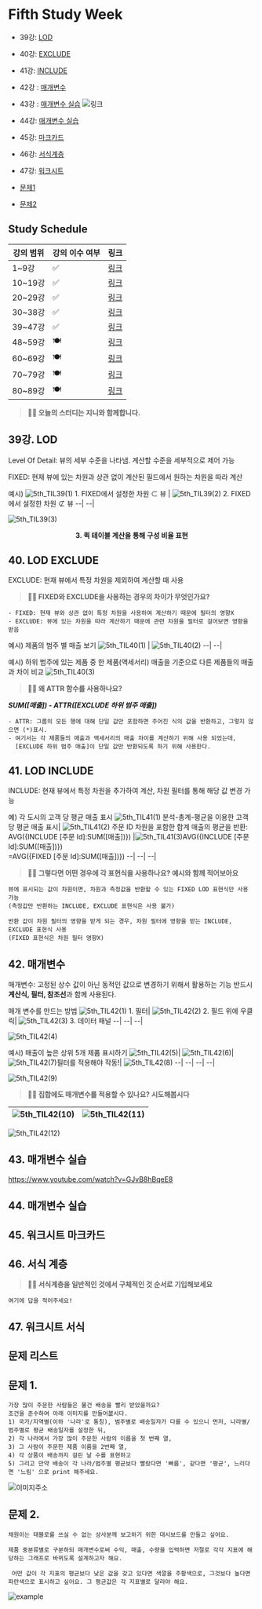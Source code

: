 # Fifth Study Week

- 39강: [LOD](#39강-lod)

- 40강: [EXCLUDE](#40-lod-exclude)

- 41강: [INCLUDE](#41-lod-include)

- 42강 : [매개변수](#42-매개변수)

- 43강 : [매개변수 실습](#43-매개변수-실습) 
![링크](https://youtu.be/GJvB8hBqeE8?si=3jIj1iymZHZ7mBam)

- 44강: [매개변수 실습](#44-매개변수-실습)

- 45강: [마크카드](#45-워크시트-마크카드)

- 46강: [서식계층](#46-서식-계층)

- 47강: [워크시트](#47-워크시트-서식)

- [문제1](#문제-1)

- [문제2](#문제-2)

## Study Schedule

| 강의 범위     | 강의 이수 여부 | 링크                                                                                                        |
|--------------|---------|-----------------------------------------------------------------------------------------------------------|
| 1~9강        |  ✅      | [링크](https://www.youtube.com/watch?v=AXkaUrJs-Ko&list=PL87tgIIryGsa5vdz6MsaOEF8PK-YqK3fz&index=84)       |
| 10~19강      | ✅      | [링크](https://www.youtube.com/watch?v=AXkaUrJs-Ko&list=PL87tgIIryGsa5vdz6MsaOEF8PK-YqK3fz&index=75)       |
| 20~29강      | ✅      | [링크](https://www.youtube.com/watch?v=AXkaUrJs-Ko&list=PL87tgIIryGsa5vdz6MsaOEF8PK-YqK3fz&index=65)       |
| 30~38강      | ✅      | [링크](https://www.youtube.com/watch?v=e6J0Ljd6h44&list=PL87tgIIryGsa5vdz6MsaOEF8PK-YqK3fz&index=55)       |
| 39~47강      | ✅      | [링크](https://www.youtube.com/watch?v=AXkaUrJs-Ko&list=PL87tgIIryGsa5vdz6MsaOEF8PK-YqK3fz&index=45)       |
| 48~59강      | 🍽️      | [링크](https://www.youtube.com/watch?v=AXkaUrJs-Ko&list=PL87tgIIryGsa5vdz6MsaOEF8PK-YqK3fz&index=35)       |
| 60~69강      | 🍽️      | [링크](https://www.youtube.com/watch?v=AXkaUrJs-Ko&list=PL87tgIIryGsa5vdz6MsaOEF8PK-YqK3fz&index=25)       |
| 70~79강      | 🍽️      | [링크](https://www.youtube.com/watch?v=AXkaUrJs-Ko&list=PL87tgIIryGsa5vdz6MsaOEF8PK-YqK3fz&index=15)       |
| 80~89강      | 🍽️      | [링크](https://www.youtube.com/watch?v=AXkaUrJs-Ko&list=PL87tgIIryGsa5vdz6MsaOEF8PK-YqK3fz&index=5)        |


<!-- 여기까진 그대로 둬 주세요-->

> **🧞‍♀️ 오늘의 스터디는 지니와 함께합니다.**


## 39강. LOD

<!-- INCLUDE, EXCLUDE, FIXED 등 본 강의에서 알게 된 LOD 표현식에 대해 알게 된 점을 적어주세요. -->
Level Of Detail: 뷰의 세부 수준을 나타냄. 계산할 수준을 세부적으로 제어 가능

FIXED: 현재 뷰에 있는 차원과 상관 없이 계산된 필드에서 원하는 차원을 따라 계산

예시)
![5th_TIL39(1)](./img/5th_TIL39(1).png) 1. FIXED에서 설정한 차원 ⊂ 뷰 | ![5th_TIL39(2)](./img/5th_TIL39(2).png) 2. FIXED에서 설정한 차원 ⊄ 뷰
--| --|


![5th_TIL39(3)](./img/5th_TIL39(3).png) <p align="center"> **3. 퀵 테이블 계산을 통해 구성 비율 표현** </p>

## 40. LOD EXCLUDE

<!-- INCLUDE, EXCLUDE, FIXED 등 본 강의에서 알게 된 LOD 표현식에 대해 알게 된 점을 적고, 아래 두 질문에 답해보세요 :) -->
EXCLUDE: 현재 뷰에서 특정 차원을 제외하여 계산할 때 사용

> **🧞‍♀️ FIXED와 EXCLUDE을 사용하는 경우의 차이가 무엇인가요?**

```
- FIXED: 현재 뷰와 상관 없이 특정 차원을 사용하여 계산하기 때문에 필터의 영향X
- EXCLUDE: 뷰에 있는 차원을 따라 계산하기 때문에 관련 차원을 필터로 걸어보면 영향을 받음
```
예시) 제품의 범주 별 매출 보기
![5th_TIL40(1)](./img/5th_TIL40(1).png) | ![5th_TIL40(2)](./img/5th_TIL40(2).png)
--| --|

예시) 하위 범주에 있는 제품 중 한 제품(액세서리) 매출을 기준으로 다른 제품들의 매출과 차이 비교
![5th_TIL40(3)](./img/5th_TIL40(3).png)
> **🧞‍♀️ 왜 ATTR 함수를 사용하나요?**

***SUM([매출]) - ATTR([EXCLUDE 하위 범주 매출])***

```
- ATTR: 그룹의 모든 행에 대해 단일 값만 포함하면 주어진 식의 값을 반환하고, 그렇지 않으면 (*)표시. 
- 여기서는 각 제품들의 매출과 액세서리의 매출 차이를 계산하기 위해 사용 되었는데,
  [EXCLUDE 하위 범주 매출]이 단일 값만 반환되도록 하기 위해 사용한다. 
```

## 41. LOD INCLUDE

<!-- INCLUDE, EXCLUDE, FIXED 등 본 강의에서 알게 된 LOD 표현식에 대해 알게 된 점을 적고, 아래 두 질문에 답해보세요 :) -->
INCLUDE: 현재 뷰에서 특정 차원을 추가하여 계산, 차원 필터를 통해 해당 값 변경 가능

예) 각 도시의 고객 당 평균 매출 표시
![5th_TIL41(1)](./img/5th_TIL41(1).png) 분석-총계-평균을 이용한 고객 당 평균 매출 표시| ![5th_TIL41(2)](./img/5th_TIL41(2).png) 주문 ID 차원을 포함한 합계 매출의 평균을 반환:<br>AVG({INCLUDE [주문 Id]:SUM([매출])}) |![5th_TIL41(3)](./img/5th_TIL41(3).png)AVG({INCLUDE [주문 Id]:SUM([매출])})<br>=AVG({FIXED [주문 Id]:SUM([매출])})
--| --| --|

> **🧞‍♀️ 그렇다면 어떤 경우에 각 표현식을 사용하나요? 예시와 함께 적어보아요**

```
뷰에 표시되는 값이 차원이면, 차원과 측정값을 반환할 수 있는 FIXED LOD 표현식만 사용 가능
(측정값만 반환하는 INCLUDE, EXCLUDE 표현식은 사용 불가)

반환 값이 차원 필터의 영향을 받게 되는 경우, 차원 필터에 영향을 받는 INCLUDE, EXCLUDE 표현식 사용
(FIXED 표현식은 차원 필터 영향X)
```

## 42. 매개변수

<!-- 매개변수에 대해 알게 된 점을 적어주세요 -->
매개변수: 고정된 상수 값이 아닌 동적인 값으로 변경하기 위해서 활용하는 기능
반드시 **계산식, 필터, 참조선**과 함께 사용된다.

매개 변수를 만드는 방법
![5th_TIL42(1)](./img/5th_TIL42(1).png) 1. 필터| ![5th_TIL42(2)](./img/5th_TIL42(2).png) 2. 필드 위에 우클릭| ![5th_TIL42(3)](./img/5th_TIL42(3).png) 3. 데이터 패널
--| --| --|

![5th_TIL42(4)](./img/5th_TIL42(4).png)

예시) 매출이 높은 상위 5개 제품 표시하기
![5th_TIL42(5)](./img/5th_TIL42(5).png)| ![5th_TIL42(6)](./img/5th_TIL42(6).png)| ![5th_TIL42(7)](./img/5th_TIL42(7).png)필터를 적용해야 작동!| ![5th_TIL42(8)](./img/5th_TIL42(8).png)
--| --| --| --|

![5th_TIL42(9)](./img/5th_TIL42(9).png)

> **🧞‍♀️ 집합에도 매개변수를 적용할 수 있나요? 시도해봅시다**

![5th_TIL42(10)](./img/5th_TIL42(10).png) | ![5th_TIL42(11)](./img/5th_TIL42(11).png)
--| --|

![5th_TIL42(12)](./img/5th_TIL42(12).png)

## 43. 매개변수 실습
<!-- 영상 묶음에 포함되지 않아 찾기 어려우실까 링크를 아래에 첨부하겠습니다. 수강 후 삭제해주세요-->

https://www.youtube.com/watch?v=GJvB8hBqeE8

## 44. 매개변수 실습

<!-- 매개변수에 대해 알게 된 점을 적어주세요 -->

## 45. 워크시트 마크카드

<!-- 마크카드에 대해 알게 된 점을 적어주세요 -->


## 46. 서식 계층

<!-- 서식계층에 대해 알게 된 점을 적어주세요 -->

> **🧞‍♀️ 서식계층을 일반적인 것에서 구체적인 것 순서로 기입해보세요**


```
여기에 답을 적어주세요!
```


## 47. 워크시트 서식

<!-- 워크시트 서식에 대해 알게 된 점을 적어주세요!-->



## 문제 리스트



## 문제 1.

```
가장 많이 주문한 사람들은 물건 배송을 빨리 받았을까요?
조건을 준수하여 아래 이미지를 만들어봆시다.
1) 국가/지역별(이하 '나라'로 통칭), 범주별로 배송일자가 다를 수 있으니 먼저, 나라별/범주별로 평균 배송일자를 설정한 뒤,
2) 각 나라에서 가장 많이 주문한 사람의 이름을 첫 번째 열,
3) 그 사람이 주문한 제품 이름을 2번째 열,
4) 각 상품이 배송까지 걸린 날 수를 표현하고
5) 그리고 만약 배송이 각 나라/범주별 평균보다 빨랐다면 '빠름', 같다면 '평균', 느리다면 '느림' 으로 print 해주세요. 
```

![이미지주소](https://github.com/yousrchive/BUSINESS-INTELLIGENCE-TABLEAU/blob/main/study/img/2nd%20study/%E1%84%89%E1%85%B3%E1%84%8F%E1%85%B3%E1%84%85%E1%85%B5%E1%86%AB%E1%84%89%E1%85%A3%E1%86%BA%202024-08-13%20%E1%84%8B%E1%85%A9%E1%84%8C%E1%85%A5%E1%86%AB%2010.12.36.png?raw=true)

<!-- 여기까지 오는 과정 중 알게 된 점을 기입하고, 결과는 시트 명을 본인 이름으로 바꾸어 표시해주세요.-->

## 문제 2.

```
채원이는 태블로를 쓰실 수 없는 상사분께 보고하기 위한 대시보드를 만들고 싶어요. 

제품 중분류별로 구분하되 매개변수로써 수익, 매출, 수량을 입력하면 저절로 각각 지표에 해당하는 그래프로 바뀌도록 설계하고자 해요.

 어떤 값이 각 지표의 평균보다 낮은 값을 갖고 있다면 색깔을 주황색으로, 그것보다 높다면 파란색으로 표시하고 싶어요. 그 평균값은 각 지표별로 달라야 해요.
```

![example](https://github.com/yousrchive/BUSINESS-INTELLIGENCE-TABLEAU/blob/main/study/img/2nd%20study/%E1%84%83%E1%85%A1%E1%84%8B%E1%85%AE%E1%86%AB%E1%84%85%E1%85%A9%E1%84%83%E1%85%B3.png?raw=true)

<!-- 예시 사진은 지워주세요-->
